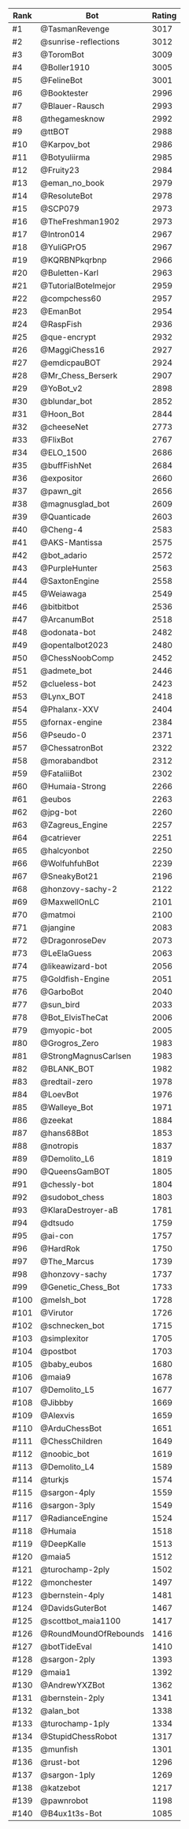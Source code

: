 Rank|Bot|Rating
---|---|---
#1|@TasmanRevenge|3017
#2|@sunrise-reflections|3012
#3|@ToromBot|3009
#4|@Boller1910|3005
#5|@FelineBot|3001
#6|@Booktester|2996
#7|@Blauer-Rausch|2993
#8|@thegamesknow|2992
#9|@ttBOT|2988
#10|@Karpov_bot|2986
#11|@Botyuliirma|2985
#12|@Fruity23|2984
#13|@eman_no_book|2979
#14|@ResoluteBot|2978
#15|@SCP079|2973
#16|@TheFreshman1902|2973
#17|@Intron014|2967
#18|@YuliGPrO5|2967
#19|@KQRBNPkqrbnp|2966
#20|@Buletten-Karl|2963
#21|@TutorialBotelmejor|2959
#22|@compchess60|2957
#23|@EmanBot|2954
#24|@RaspFish|2936
#25|@que-encrypt|2932
#26|@MaggiChess16|2927
#27|@emdicpauBOT|2924
#28|@Mr_Chess_Berserk|2907
#29|@YoBot_v2|2898
#30|@blundar_bot|2852
#31|@Hoon_Bot|2844
#32|@cheeseNet|2773
#33|@FlixBot|2767
#34|@ELO_1500|2686
#35|@buffFishNet|2684
#36|@expositor|2660
#37|@pawn_git|2656
#38|@magnusglad_bot|2609
#39|@Quanticade|2603
#40|@Cheng-4|2583
#41|@AKS-Mantissa|2575
#42|@bot_adario|2572
#43|@PurpleHunter|2563
#44|@SaxtonEngine|2558
#45|@Weiawaga|2549
#46|@bitbitbot|2536
#47|@ArcanumBot|2518
#48|@odonata-bot|2482
#49|@opentalbot2023|2480
#50|@ChessNoobComp|2452
#51|@admete_bot|2446
#52|@clueless-bot|2423
#53|@Lynx_BOT|2418
#54|@Phalanx-XXV|2404
#55|@fornax-engine|2384
#56|@Pseudo-0|2371
#57|@ChessatronBot|2322
#58|@morabandbot|2312
#59|@FataliiBot|2302
#60|@Humaia-Strong|2266
#61|@eubos|2263
#62|@jpg-bot|2260
#63|@Zagreus_Engine|2257
#64|@catriever|2251
#65|@halcyonbot|2250
#66|@WolfuhfuhBot|2239
#67|@SneakyBot21|2196
#68|@honzovy-sachy-2|2122
#69|@MaxwellOnLC|2101
#70|@matmoi|2100
#71|@jangine|2083
#72|@DragonroseDev|2073
#73|@LeElaGuess|2063
#74|@likeawizard-bot|2056
#75|@Goldfish-Engine|2051
#76|@GarboBot|2040
#77|@sun_bird|2033
#78|@Bot_ElvisTheCat|2006
#79|@myopic-bot|2005
#80|@Grogros_Zero|1983
#81|@StrongMagnusCarlsen|1983
#82|@BLANK_BOT|1982
#83|@redtail-zero|1978
#84|@LoevBot|1976
#85|@Walleye_Bot|1971
#86|@zeekat|1884
#87|@hans68Bot|1853
#88|@notropis|1837
#89|@Demolito_L6|1819
#90|@QueensGamBOT|1805
#91|@chessly-bot|1804
#92|@sudobot_chess|1803
#93|@KlaraDestroyer-aB|1781
#94|@dtsudo|1759
#95|@ai-con|1757
#96|@HardRok|1750
#97|@The_Marcus|1739
#98|@honzovy-sachy|1737
#99|@Genetic_Chess_Bot|1733
#100|@melsh_bot|1728
#101|@Virutor|1726
#102|@schnecken_bot|1715
#103|@simplexitor|1705
#104|@postbot|1703
#105|@baby_eubos|1680
#106|@maia9|1678
#107|@Demolito_L5|1677
#108|@Jibbby|1669
#109|@Alexvis|1659
#110|@ArduChessBot|1651
#111|@ChessChildren|1649
#112|@noobic_bot|1619
#113|@Demolito_L4|1589
#114|@turkjs|1574
#115|@sargon-4ply|1559
#116|@sargon-3ply|1549
#117|@RadianceEngine|1524
#118|@Humaia|1518
#119|@DeepKalle|1513
#120|@maia5|1512
#121|@turochamp-2ply|1502
#122|@monchester|1497
#123|@bernstein-4ply|1481
#124|@DavidsGuterBot|1467
#125|@scottbot_maia1100|1417
#126|@RoundMoundOfRebounds|1416
#127|@botTideEval|1410
#128|@sargon-2ply|1393
#129|@maia1|1392
#130|@AndrewYXZBot|1362
#131|@bernstein-2ply|1341
#132|@alan_bot|1338
#133|@turochamp-1ply|1334
#134|@StupidChessRobot|1317
#135|@munfish|1301
#136|@rust-bot|1296
#137|@sargon-1ply|1269
#138|@katzebot|1217
#139|@pawnrobot|1198
#140|@B4ux1t3s-Bot|1085
